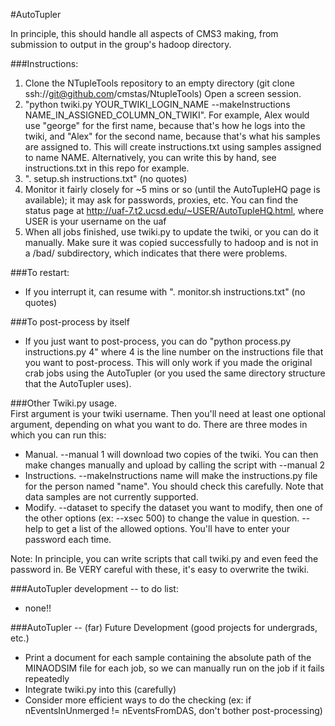 #AutoTupler

In principle, this should handle all aspects of CMS3 making, from submission to output in the group's hadoop directory.

###Instructions:
  1. Clone the NTupleTools repository to an empty directory (git clone ssh://git@github.com/cmstas/NtupleTools)  Open a screen session. 
  2. "python twiki.py YOUR_TWIKI_LOGIN_NAME --makeInstructions NAME_IN_ASSIGNED_COLUMN_ON_TWIKI".  For example, Alex would use "george" for the first name, because that's how he logs into the twiki, and "Alex" for the second name, because that's what his samples are assigned to.  This will create instructions.txt using samples assigned to name NAME.  Alternatively, you can write this by hand, see instructions.txt in this repo for example.
  3. ". setup.sh instructions.txt" (no quotes)
  4. Monitor it fairly closely for ~5 mins or so (until the AutoTupleHQ page is available); it may ask for passwords, proxies, etc.  You can find the status page at http://uaf-7.t2.ucsd.edu/~USER/AutoTupleHQ.html, where USER is your username on the uaf
  5. When all jobs finished, use twiki.py to update the twiki, or you can do it manually.  Make sure it was copied successfully to hadoop and is not in a /bad/ subdirectory, which indicates that there were problems.  

###To restart:
  - If you interrupt it, can resume with ". monitor.sh instructions.txt" (no quotes)

###To post-process by itself
  - If you just want to post-process, you can do "python process.py instructions.py 4" where 4 is the line number on the instructions file that you want to post-process.  This will only work if you made the original crab jobs using the AutoTupler (or you used the same directory structure that the AutoTupler uses).  

###Other Twiki.py usage.  
First argument is your twiki username.  Then you'll need at least one optional argument, depending on what you want to do.  There are three modes in which you can run this:
  - Manual.  --manual 1 will download two copies of the twiki.  You can then make changes manually and upload by calling the script with --manual 2
  - Instructions.  --makeInstructions name will make the instructions.py file for the person named "name".  You should check this carefully.  Note that data samples are not currently supported.  
  - Modify.  --dataset to specify the dataset you want to modify, then one of the other options (ex: --xsec 500) to change the value in question.  --help to get a list of the allowed options.  You'll have to enter your password each time.  

Note: In principle, you can write scripts that call twiki.py and even feed the password in.  Be VERY careful with these, it's easy to overwrite the twiki.  

###AutoTupler development -- to do list:
  - none!!

###AutoTupler -- (far) Future Development (good projects for undergrads, etc.)
  - Print a document for each sample containing the absolute path of the MINAODSIM file for each job, so we can manually run on the job if it fails repeatedly
  - Integrate twiki.py into this (carefully) 
  - Consider more efficient ways to do the checking (ex: if nEventsInUnmerged != nEventsFromDAS, don't bother post-processing)
